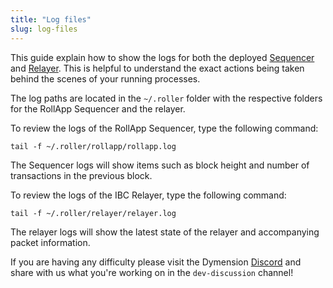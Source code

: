 ```yaml
---
title: "Log files"
slug: log-files
---
```


This guide explain how to show the logs for both the deployed [Sequencer](sequencer.md) and [Relayer](relayer.md). This is helpful to understand the exact actions being taken behind the scenes of your running processes.

The log paths are located in the `~/.roller` folder with the respective folders for the RollApp Sequencer and the relayer.

To review the logs of the RollApp Sequencer, type the following command:

```
tail -f ~/.roller/rollapp/rollapp.log
```

The Sequencer logs will show items such as block height and number of transactions in the previous block.

To review the logs of the IBC Relayer, type the following command:

```
tail -f ~/.roller/relayer/relayer.log
```

The relayer logs will show the latest state of the relayer and accompanying packet information.

If you are having any difficulty please visit the Dymension [Discord](https://discord.gg/dymension) and share with us what you're working on in the `dev-discussion` channel!
